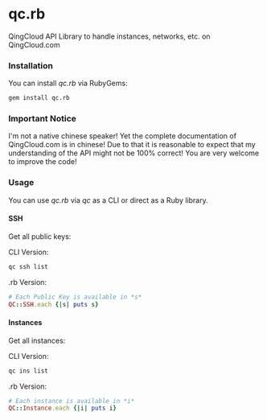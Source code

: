 qc.rb
=====

QingCloud API Library to handle instances, networks, etc. on QingCloud.com

### Installation

You can install *qc.rb* via RubyGems:

```bash
gem install qc.rb
```

### Important Notice

I'm not a native chinese speaker! Yet the complete documentation of QingCloud.com is in chinese! Due to that it is reasonable to expect that my understanding of the API might not be 100% correct! You are very welcome to improve the code!

### Usage

You can use *qc.rb* via *qc* as a CLI or direct as a Ruby library.

#### SSH

Get all public keys:

CLI Version:

```bash
qc ssh list
```

.rb Version:

```ruby
# Each Public Key is available in *s*
QC::SSH.each {|s| puts s}
```

#### Instances

Get all instances:

CLI Version:

```bash
qc ins list
```

.rb Version:

```ruby
# Each instance is available in *i*
QC::Instance.each {|i| puts i}
```
